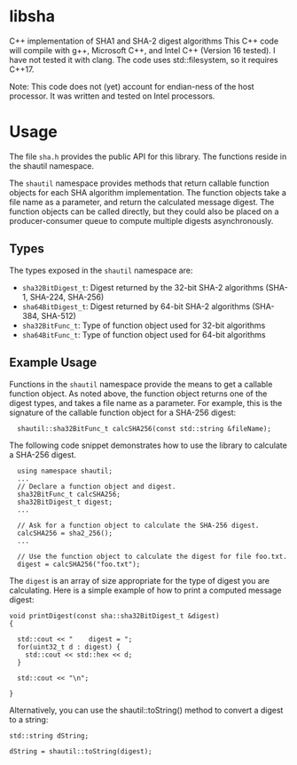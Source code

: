 # libsha

C++  implementation of SHA1 and SHA-2 digest algorithms
This C++ code will compile with g++, Microsoft C++, and Intel C++ (Version 16 tested). I have not 
tested it with clang. The code uses std::filesystem, so it requires C++17.

Note: This code does not (yet) account for endian-ness of the host processor. It was written and 
tested on Intel processors.

# Usage

The file `sha.h` provides the public API for this library. The functions reside in the shautil namespace. 

The `shautil` namespace provides methods that return callable function objects for each SHA algorithm implementation. The 
function objects take a file name as a parameter, and return the calculated message digest. The function objects 
can be called directly, but they could also be placed on a producer-consumer queue to compute multiple digests 
asynchronously.

## Types

The types exposed in the `shautil` namespace are:

* `sha32BitDigest_t`: Digest returned by the 32-bit SHA-2 algorithms (SHA-1, SHA-224, SHA-256)
* `sha64BitDigest_t`: Digest returned by 64-bit SHA-2 algorithms (SHA-384, SHA-512)
* `sha32BitFunc_t`: Type of function object used for 32-bit algorithms
* `sha64BitFunc_t`: Type of function object used for 64-bit algorithms

## Example Usage

Functions in the `shautil` namespace provide the means to get a callable function object. As noted above, 
the function object returns one of the digest types, and takes a file name as a parameter. For example,
this is the signature of the callable function object for a SHA-256 digest:

```
  shautil::sha32BitFunc_t calcSHA256(const std::string &fileName);
```

The following code snippet demonstrates how to use the library to calculate a SHA-256 digest.

```
  using namespace shautil;
  ...
  // Declare a function object and digest.
  sha32BitFunc_t calcSHA256;
  sha32BitDigest_t digest;
  ...

  // Ask for a function object to calculate the SHA-256 digest.
  calcSHA256 = sha2_256();
  ...

  // Use the function object to calculate the digest for file foo.txt. 
  digest = calcSHA256("foo.txt");
```

The `digest` is an array of size appropriate for the type of digest you are calculating. Here
is a simple example of how to print a computed message digest:

```
void printDigest(const sha::sha32BitDigest_t &digest)
{

  std::cout << "    digest = ";
  for(uint32_t d : digest) {
    std::cout << std::hex << d;
  }

  std::cout << "\n";

}
```

Alternatively, you can use the shautil::toString() method to convert a digest to a string:

```
std::string dString;

dString = shautil::toString(digest);
```
